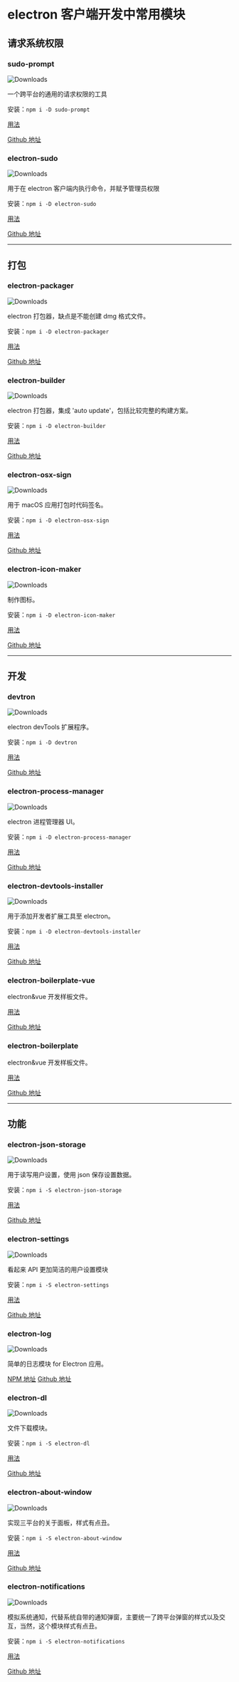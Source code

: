 # electron 客户端开发中常用模块

## 请求系统权限

### sudo-prompt
![Downloads](https://img.shields.io/npm/dm/sudo-prompt.svg)

一个跨平台的通用的请求权限的工具

安装：`npm i -D sudo-prompt`

[用法](https://github.com/jorangreef/sudo-prompt#usage)

[Github 地址](https://github.com/jorangreef/sudo-prompt)

### electron-sudo
![Downloads](https://img.shields.io/npm/dm/electron-sudo.svg)

用于在 electron 客户端内执行命令，并赋予管理员权限

安装：`npm i -D electron-sudo`

[用法](https://github.com/automation-stack/electron-sudo#usage)

[Github 地址](https://github.com/automation-stack/electron-sudo)

---

## 打包

### electron-packager
![Downloads](https://img.shields.io/npm/dm/electron-packager.svg)

electron 打包器，缺点是不能创建 dmg 格式文件。

安装：`npm i -D electron-packager`

[用法](https://github.com/electron-userland/electron-packager#usage)

[Github 地址](https://github.com/electron-userland/electron-packager)

### electron-builder
![Downloads](https://img.shields.io/npm/dm/electron-builder.svg)

electron 打包器，集成 'auto update'，包括比较完整的构建方案。

安装：`npm i -D electron-builder`

[用法](https://github.com/electron-userland/electron-builder#usage)

[Github 地址](https://github.com/electron-userland/electron-builder)

### electron-osx-sign
![Downloads](https://img.shields.io/npm/dm/electron-osx-sign.svg)

用于 macOS 应用打包时代码签名。

安装：`npm i -D electron-osx-sign`

[用法](https://github.com/electron-userland/electron-osx-sign#usage)

[Github 地址](https://github.com/electron-userland/electron-osx-sign)

### electron-icon-maker
![Downloads](https://img.shields.io/npm/dm/electron-icon-maker.svg)

制作图标。

安装：`npm i -D electron-icon-maker`

[用法](https://github.com/jaretburkett/electron-icon-maker#electron-icon-maker)

[Github 地址](https://github.com/jaretburkett/electron-icon-maker)

---

## 开发

### devtron
![Downloads](https://img.shields.io/npm/dm/devtron.svg)

electron devTools 扩展程序。

安装：`npm i -D devtron`

[用法](https://github.com/electron/devtron#installing)

[Github 地址](https://github.com/electron/devtron)

### electron-process-manager
![Downloads](https://img.shields.io/npm/dm/electron-process-manager.svg)

electron 进程管理器 UI。

安装：`npm i -D electron-process-manager`

[用法](https://github.com/getstation/electron-process-manager#usage)

[Github 地址](https://github.com/getstation/electron-process-manager)

### electron-devtools-installer
![Downloads](https://img.shields.io/npm/dm/electron-devtools-installer.svg)

用于添加开发者扩展工具至 electron。

安装：`npm i -D electron-devtools-installer`

[用法](https://github.com/MarshallOfSound/electron-devtools-installer#usage)

[Github 地址](https://github.com/MarshallOfSound/electron-devtools-installer)

### electron-boilerplate-vue

electron&vue 开发样板文件。

[用法](https://github.com/bradstewart/electron-boilerplate-vue#quick-start)

[Github 地址](https://github.com/bradstewart/electron-boilerplate-vue)

### electron-boilerplate

electron&vue 开发样板文件。

[用法](https://github.com/szwacz/electron-boilerplate#quick-start)

[Github 地址](https://github.com/szwacz/electron-boilerplate)

---

## 功能

### electron-json-storage
![Downloads](https://img.shields.io/npm/dm/electron-json-storage.svg)

用于读写用户设置，使用 json 保存设置数据。

安装：`npm i -S electron-json-storage`

[用法](https://github.com/electron-userland/electron-json-storage#documentation)

[Github 地址](https://github.com/electron-userland/electron-json-storage)

### electron-settings
![Downloads](https://img.shields.io/npm/dm/electron-settings.svg)

看起来 API 更加简洁的用户设置模块

安装：`npm i -S electron-settings`

[用法](https://github.com/nathanbuchar/electron-settings#demo)

[Github 地址](https://github.com/nathanbuchar/electron-settings)

### electron-log
![Downloads](https://img.shields.io/npm/dm/electron-log.svg)

简单的日志模块 for Electron 应用。

[NPM 地址](https://www.npmjs.com/package/electron-log)
[Github 地址](https://github.com/megahertz/electron-log)

### electron-dl
![Downloads](https://img.shields.io/npm/dm/electron-dl.svg)

文件下载模块。

安装：`npm i -S electron-dl`

[用法](https://github.com/sindresorhus/electron-dl#usage)

[Github 地址](https://github.com/sindresorhus/electron-dl)

### electron-about-window
![Downloads](https://img.shields.io/npm/dm/electron-about-window.svg)

实现三平台的关于面板，样式有点丑。

安装：`npm i -S electron-about-window`

[用法](https://github.com/rhysd/electron-about-window#parameters-properties-of-openaboutwindow)

[Github 地址](https://github.com/rhysd/electron-about-window)

### electron-notifications
![Downloads](https://img.shields.io/npm/dm/electron-notifications.svg)

模拟系统通知，代替系统自带的通知弹窗，主要统一了跨平台弹窗的样式以及交互，当然，这个模块样式有点丑。

安装：`npm i -S electron-notifications`

[用法](https://github.com/blainesch/electron-notifications#quick-usage)

[Github 地址](https://github.com/blainesch/electron-notifications)


